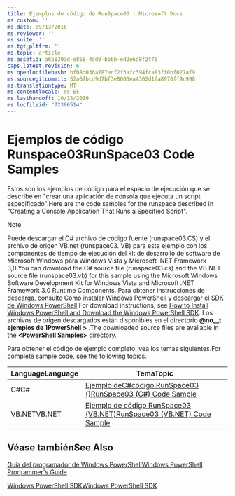 ```yaml
---
title: Ejemplos de código de RunSpace03 | Microsoft Docs
ms.custom: ''
ms.date: 09/13/2016
ms.reviewer: ''
ms.suite: ''
ms.tgt_pltfrm: ''
ms.topic: article
ms.assetid: a6b8303d-e868-4dd0-bbbb-ed2e6d8f2f76
caps.latest.revision: 6
ms.openlocfilehash: bfb8d036a787ecf2f3afc394fca83ff0bf027af9
ms.sourcegitcommit: 52a67bcd9d7bf3e8600ea4302d1fa8970ff9c998
ms.translationtype: MT
ms.contentlocale: es-ES
ms.lasthandoff: 10/15/2019
ms.locfileid: "72366514"
---
```

# <a name="runspace03-code-samples"></a><span data-ttu-id="42fb1-102">Ejemplos de código Runspace03</span><span class="sxs-lookup"><span data-stu-id="42fb1-102">RunSpace03 Code Samples</span></span>

<span data-ttu-id="42fb1-103">Estos son los ejemplos de código para el espacio de ejecución que se describe en "crear una aplicación de consola que ejecuta un script especificado".</span><span class="sxs-lookup"><span data-stu-id="42fb1-103">Here are the code samples for the runspace described in "Creating a Console Application That Runs a Specified Script".</span></span>

> [!NOTE]
> <span data-ttu-id="42fb1-104">Puede descargar el C# archivo de código fuente (runspace03.CS) y el archivo de origen VB.net (runspace03. VB) para este ejemplo con los componentes de tiempo de ejecución del kit de desarrollo de software de Microsoft Windows para Windows Vista y Microsoft .NET Framework 3,0.</span><span class="sxs-lookup"><span data-stu-id="42fb1-104">You can download the C# source file (runspace03.cs) and the VB.NET source file (runspace03.vb) for this sample using the Microsoft Windows Software Development Kit for Windows Vista and Microsoft .NET Framework 3.0 Runtime Components.</span></span> <span data-ttu-id="42fb1-105">Para obtener instrucciones de descarga, consulte [Cómo instalar Windows PowerShell y descargar el SDK de Windows PowerShell](/powershell/developer/installing-the-windows-powershell-sdk).</span><span class="sxs-lookup"><span data-stu-id="42fb1-105">For download instructions, see [How to Install Windows PowerShell and Download the Windows PowerShell SDK](/powershell/developer/installing-the-windows-powershell-sdk).</span></span>
> <span data-ttu-id="42fb1-106">Los archivos de origen descargados están disponibles en el directorio **@no__t ejemplos de 1PowerShell >** .</span><span class="sxs-lookup"><span data-stu-id="42fb1-106">The downloaded source files are available in the **\<PowerShell Samples>** directory.</span></span>

<span data-ttu-id="42fb1-107">Para obtener el código de ejemplo completo, vea los temas siguientes.</span><span class="sxs-lookup"><span data-stu-id="42fb1-107">For complete sample code, see the following topics.</span></span>

| <span data-ttu-id="42fb1-108">Language</span><span class="sxs-lookup"><span data-stu-id="42fb1-108">Language</span></span> |                                 <span data-ttu-id="42fb1-109">Tema</span><span class="sxs-lookup"><span data-stu-id="42fb1-109">Topic</span></span>                                 |
| -------- | --------------------------------------------------------------------- |
| <span data-ttu-id="42fb1-110">C#</span><span class="sxs-lookup"><span data-stu-id="42fb1-110">C#</span></span>       | [<span data-ttu-id="42fb1-111">Ejemplo deC#código RunSpace03 ()</span><span class="sxs-lookup"><span data-stu-id="42fb1-111">RunSpace03 (C#) Code Sample</span></span>](./runspace03-csharp-code-sample.md)     |
| <span data-ttu-id="42fb1-112">VB.NET</span><span class="sxs-lookup"><span data-stu-id="42fb1-112">VB.NET</span></span>   | [<span data-ttu-id="42fb1-113">Ejemplo de código RunSpace03 (VB.NET)</span><span class="sxs-lookup"><span data-stu-id="42fb1-113">RunSpace03 (VB.NET) Code Sample</span></span>](./runspace03-vb-net-code-sample.md) |

## <a name="see-also"></a><span data-ttu-id="42fb1-114">Véase también</span><span class="sxs-lookup"><span data-stu-id="42fb1-114">See Also</span></span>

[<span data-ttu-id="42fb1-115">Guía del programador de Windows PowerShell</span><span class="sxs-lookup"><span data-stu-id="42fb1-115">Windows PowerShell Programmer's Guide</span></span>](./windows-powershell-programmer-s-guide.md)

[<span data-ttu-id="42fb1-116">Windows PowerShell SDK</span><span class="sxs-lookup"><span data-stu-id="42fb1-116">Windows PowerShell SDK</span></span>](../windows-powershell-reference.md)